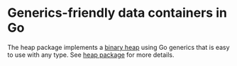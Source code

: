 # Generics-friendly data containers in Go

The heap package implements a [binary heap](https://en.wikipedia.org/wiki/Binary_heap) using Go generics that is easy to use with any type. See [heap package](./heap/) for more details.
